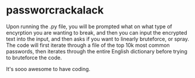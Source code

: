 # passworcrackalack
Upon running the .py file, you will be prompted what on what type of encyrption you are wanting to break, and then you can input the encrypted text into the input, and then asks if you want to linearly bruteforce, or spray.
The code will first iterate through a file of the top 10k most common passwords, then iterates through the entire English dictionary before trying to bruteforce the code.

It's sooo awesome to have coding.
